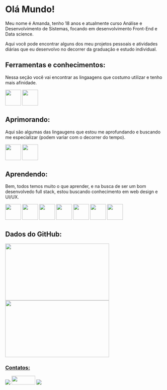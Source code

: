 <!DOCTYPE html>
  <html>
    <body>
      <h1>Olá Mundo!</h1>
      <p>Meu nome é Amanda, tenho 18 anos e atualmente curso Análise e Desenvolvimento de Sistemas, focando em desenvolvimento Front-End e Data science.</p>
      <p>Aqui você pode encontrar alguns dos meu projetos pessoais e atividades diárias que eu desenvolvo no decorrer da graduação e estudo individual.</p>
      <h2>Ferramentas e conhecimentos:</h2>
      <p>Nessa seção você vai encontrar as lingaagens que costumo utilizar e tenho mais afinidade.</p>
      <div>
        <img src="https://cdn.jsdelivr.net/gh/devicons/devicon/icons/git/git-original.svg" width="50" height="50"/>
        <img src="https://cdn.jsdelivr.net/gh/devicons/devicon/icons/python/python-original-wordmark.svg" width="50" height="50"/>
      </div>
      <h2>Aprimorando:</h2>
      <p>Aqui são algumas das lingaugens que estou me aprofundando e buscando me especializar (podem variar com o decorrer do tempo).</p>
      <div>
        <img src="https://cdn.jsdelivr.net/gh/devicons/devicon/icons/python/python-original-wordmark.svg" width="50" height="50"/>
        <img src="https://cdn.jsdelivr.net/gh/devicons/devicon/icons/csharp/csharp-original.svg" width="50" height="50"/>  
      </div>
      <h2>Aprendendo:</h2>
      <p>Bem, todos temos muito o que aprender, e na busca de ser um bom desenvolvedo full stack, estou buscando conhecimento em web design e UI/UX.</p>
      <div>
        <img src="https://cdn.jsdelivr.net/gh/devicons/devicon/icons/django/django-plain.svg" width="50" height="50"/>
        <img src="https://cdn.jsdelivr.net/gh/devicons/devicon/icons/microsoftsqlserver/microsoftsqlserver-plain-wordmark.svg" width="50" height="50"/>
        <img src="https://cdn.jsdelivr.net/gh/devicons/devicon/icons/javascript/javascript-plain.svg" width="50" height="50"/>
        <img src="https://cdn.jsdelivr.net/gh/devicons/devicon/icons/html5/html5-original-wordmark.svg" width="50" height="50"/>
        <img src="https://cdn.jsdelivr.net/gh/devicons/devicon/icons/css3/css3-original-wordmark.svg" width="50" height="50"/>
        <img src="https://cdn.jsdelivr.net/gh/devicons/devicon/icons/flutter/flutter-original.svg" width="50" height="50"/>
        <img src="https://cdn.jsdelivr.net/gh/devicons/devicon/icons/linux/linux-original.svg" width="50" height="50"/>
      </div>
      <h2>Dados do GitHub:</h2>
      <div>
        <a href="https://github.com/Moto-Log">
        <img height="180em" src="https://github-readme-stats.vercel.app/api/top-langs/?username=Moto-Log&layout=compact&langs_count=7&theme=tokyonight" width="330"/>
        <img height="180em" src="https://github-readme-stats.vercel.app/api?username=Moto-Log&show_icons=true&theme=tokyonight&include_all_commits=true&count_private=true" width="330"/>
      </div>
      <h3>Contatos:</h3>
      <div>
        <a href="https://www.twitch.tv/seu-usuário-aqui" target="_blank"><img src="https://img.shields.io/badge/Twitch-9146FF?style=for-the-badge&logo=twitch&logoColor=white" target="_blank"></a>
        <a href = "mailto:contato@gabrielbarrosguimaraes"><img src="https://g7.com.br/wp-content/uploads/outlook-logo.jpg" target="_blank" width="75" height="28"></a>
        <a href="https://www.linkedin.com/in/seu-usuário-linkedln-aqui" target="_blank"><img src="https://img.shields.io/badge/-LinkedIn-%230077B5?style=for-the-badge&logo=linkedin&logoColor=white" target="_blank"></a>
      </div>
    </body>
  </html>

